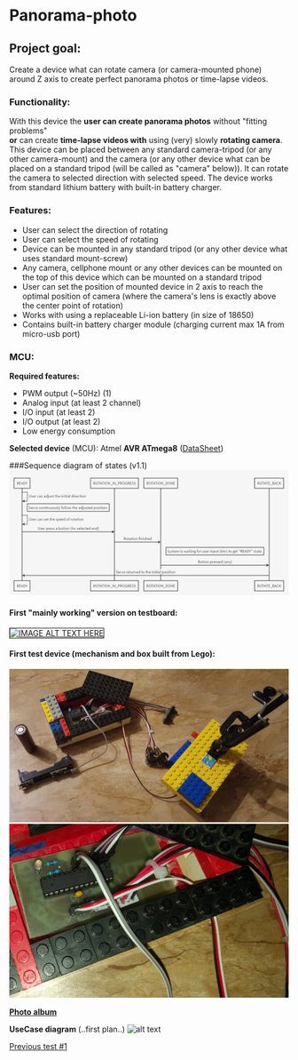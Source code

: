 # Panorama-photo


## Project goal:
Create a device what can rotate camera (or camera-mounted phone) around Z axis to create perfect panorama photos or time-lapse videos.


### Functionality:
With this device the **user can create panorama photos** without "fitting problems"  
**or** can create **time-lapse videos with** using (very) slowly **rotating camera**.  
This device can be placed between any standard camera-tripod (or any other camera-mount) and the camera (or any other device what can be placed on a standard tripod (will be called as "camera" below)).
It can rotate the camera to selected direction with selected speed.
The device works from standard lithium battery with built-in battery charger.

### Features:
 - User can select the direction of rotating
 - User can select the speed of rotating
 - Device can be mounted in any standard tripod (or any other device what uses standard mount-screw)
 - Any camera, cellphone mount or any other devices can be mounted on the top of this device which can be mounted on a standard tripod
 - User can set the position of mounted device in 2 axis to reach the optimal position of camera (where the camera's lens is exactly above the center point of rotation)
 - Works with using a replaceable Li-ion battery (in size of 18650)
 - Contains built-in battery charger module (charging current max 1A from micro-usb port)

### MCU: 
**Required features:**
 - PWM output (~50Hz) (1)
 - Analog input (at least 2 channel)
 - I/O input (at least 2)
 - I/O output (at least 2)
 - Low energy consumption
 
**Selected device** (MCU): Atmel **AVR ATmega8** ([DataSheet](https://github.com/bbkbarbar/ATmega8-panorama-photo/blob/master/Docs/ATmega8_datasheet.pdf))


###Sequence diagram of states (v1.1)
![alt text](https://github.com/bbkbarbar/ATmega8-panorama-photo/blob/master/Docs/sequence_v1_1_.png "Basic sequence diagram")


#### First "mainly working" version on testboard:

<a href="http://www.youtube.com/watch?i8isvKmdPvMfeature=player_embedded&v=33iNxKAsr9w
" target="_blank"><img src="http://img.youtube.com/vi/33iNxKAsr9w/2.jpg"
alt="IMAGE ALT TEXT HERE" width="240" height="180" border="1" /></a>

#### First test device (mechanism and box built from Lego):
![alt text](https://raw.githubusercontent.com/bbkbarbar/ATmega8-panorama-photo/master/Docs/Test_on_lego_v1_1.jpg " ")
![alt text](https://raw.githubusercontent.com/bbkbarbar/ATmega8-panorama-photo/master/Docs/Test_on_lego_v1_2.jpg " ")

**[Photo album](https://goo.gl/photos/7FJK6yykkkFa5fTw9)**




**UseCase diagram**
(..first plan..)
![alt text](https://github.com/bbkbarbar/ATmega8-panorama-photo/blob/master/Docs/useCase_plan_1.png "UseCase diagram")

[Previous test #1](https://youtu.be/i8isvKmdPvM)
